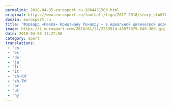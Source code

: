 ```yaml
---
permalink: 2018-04-05-eurosport.ru-2064431583.html
original: https://www.eurosport.ru/football/liga/2017-2018/story_sto6701708.shtml
domain: eurosport.ru
title: 'Форвард «Реала» Криштиану Роналду – в идеальной физической форме. 50% его веса – мышцы'
image: https://i.eurosport.com/2018/01/25/2253914-46977079-640-360.jpg
date: 2018-04-05 17:27:58
category: sport
translations: 
 - 'en'
 - 'es'
 - 'de'
 - 'ja'
 - 'fr'
 - 'it'
 - 'zh-CN'
 - 'zh-TW'
 - 'ar'
 - 'pt'
 - 'hy'
---
```


